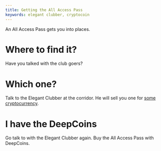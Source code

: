 ```yaml
---
title: Getting the All Access Pass
keywords: elegant clubber, cryptocoin
---
```


An All Access Pass gets you into places.

# Where to find it?
Have you talked with the club goers?

# Which one?
Talk to the Elegant Clubber at the corridor. He will sell you one for [some cryptocurrency](030-crypto.md).

# I have the DeepCoins
Go talk to with the Elegant Clubber again. Buy the All Access Pass with DeepCoins.
